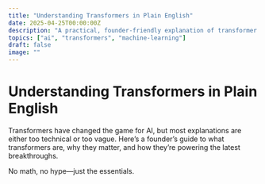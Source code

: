 ```yaml
---
title: "Understanding Transformers in Plain English"
date: 2025-04-25T00:00:00Z
description: "A practical, founder-friendly explanation of transformer models."
topics: ["ai", "transformers", "machine-learning"]
draft: false
image: ""
---
```


# Understanding Transformers in Plain English

Transformers have changed the game for AI, but most explanations are either too technical or too vague. Here’s a founder’s guide to what transformers are, why they matter, and how they’re powering the latest breakthroughs.

No math, no hype—just the essentials.
